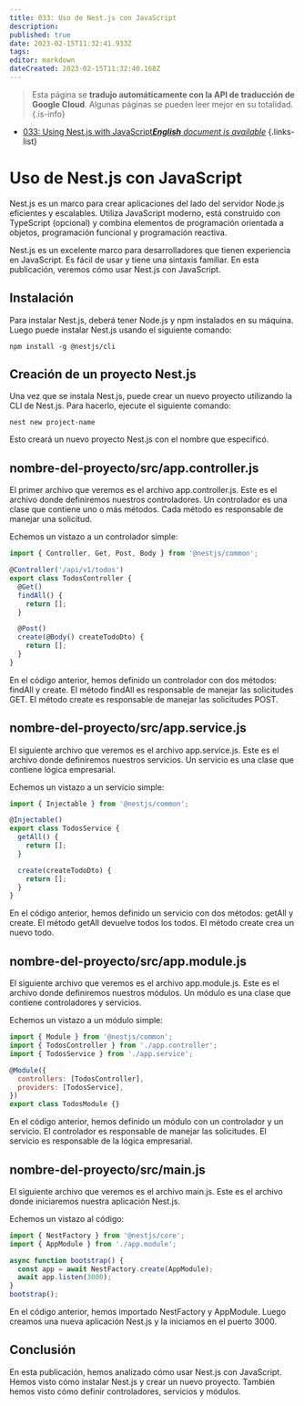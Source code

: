 ```yaml
---
title: 033: Uso de Nest.js con JavaScript
description: 
published: true
date: 2023-02-15T11:32:41.933Z
tags: 
editor: markdown
dateCreated: 2023-02-15T11:32:40.168Z
---
```


> Esta página se **tradujo automáticamente con la API de traducción de Google Cloud**.
Algunas páginas se pueden leer mejor en su totalidad.{.is-info}



- [033: Using Nest.js with JavaScript***English** document is available*](/en/Knowledge-base/Nest-js/Learning/033-using-nest-js-with-javascript)
{.links-list}


# Uso de Nest.js con JavaScript

Nest.js es un marco para crear aplicaciones del lado del servidor Node.js eficientes y escalables. Utiliza JavaScript moderno, está construido con TypeScript (opcional) y combina elementos de programación orientada a objetos, programación funcional y programación reactiva.

Nest.js es un excelente marco para desarrolladores que tienen experiencia en JavaScript. Es fácil de usar y tiene una sintaxis familiar. En esta publicación, veremos cómo usar Nest.js con JavaScript.

## Instalación

Para instalar Nest.js, deberá tener Node.js y npm instalados en su máquina. Luego puede instalar Nest.js usando el siguiente comando:

```
npm install -g @nestjs/cli
```

## Creación de un proyecto Nest.js

Una vez que se instala Nest.js, puede crear un nuevo proyecto utilizando la CLI de Nest.js. Para hacerlo, ejecute el siguiente comando:

```
nest new project-name
```

Esto creará un nuevo proyecto Nest.js con el nombre que especificó.

## nombre-del-proyecto/src/app.controller.js

El primer archivo que veremos es el archivo app.controller.js. Este es el archivo donde definiremos nuestros controladores. Un controlador es una clase que contiene uno o más métodos. Cada método es responsable de manejar una solicitud.

Echemos un vistazo a un controlador simple:

```javascript
import { Controller, Get, Post, Body } from '@nestjs/common';

@Controller('/api/v1/todos')
export class TodosController {
  @Get()
  findAll() {
    return [];
  }

  @Post()
  create(@Body() createTodoDto) {
    return [];
  }
}
```

En el código anterior, hemos definido un controlador con dos métodos: findAll y create. El método findAll es responsable de manejar las solicitudes GET. El método create es responsable de manejar las solicitudes POST.

## nombre-del-proyecto/src/app.service.js

El siguiente archivo que veremos es el archivo app.service.js. Este es el archivo donde definiremos nuestros servicios. Un servicio es una clase que contiene lógica empresarial.

Echemos un vistazo a un servicio simple:

```javascript
import { Injectable } from '@nestjs/common';

@Injectable()
export class TodosService {
  getAll() {
    return [];
  }

  create(createTodoDto) {
    return [];
  }
}
```

En el código anterior, hemos definido un servicio con dos métodos: getAll y create. El método getAll devuelve todos los todos. El método create crea un nuevo todo.

## nombre-del-proyecto/src/app.module.js

El siguiente archivo que veremos es el archivo app.module.js. Este es el archivo donde definiremos nuestros módulos. Un módulo es una clase que contiene controladores y servicios.

Echemos un vistazo a un módulo simple:

```javascript
import { Module } from '@nestjs/common';
import { TodosController } from './app.controller';
import { TodosService } from './app.service';

@Module({
  controllers: [TodosController],
  providers: [TodosService],
})
export class TodosModule {}
```

En el código anterior, hemos definido un módulo con un controlador y un servicio. El controlador es responsable de manejar las solicitudes. El servicio es responsable de la lógica empresarial.

## nombre-del-proyecto/src/main.js

El siguiente archivo que veremos es el archivo main.js. Este es el archivo donde iniciaremos nuestra aplicación Nest.js.

Echemos un vistazo al código:

```javascript
import { NestFactory } from '@nestjs/core';
import { AppModule } from './app.module';

async function bootstrap() {
  const app = await NestFactory.create(AppModule);
  await app.listen(3000);
}
bootstrap();
```

En el código anterior, hemos importado NestFactory y AppModule. Luego creamos una nueva aplicación Nest.js y la iniciamos en el puerto 3000.

## Conclusión

En esta publicación, hemos analizado cómo usar Nest.js con JavaScript. Hemos visto cómo instalar Nest.js y crear un nuevo proyecto. También hemos visto cómo definir controladores, servicios y módulos.